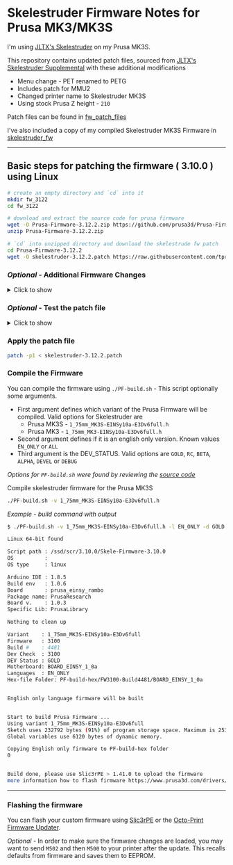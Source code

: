 # Skelestruder Firmware Notes for Prusa MK3/MK3S

I'm using [JLTX's Skelestruder](https://www.thingiverse.com/thing:2845416) on my Prusa MK3S.

This repository contains updated patch files, sourced from [JLTX's Skelestruder Supplemental](https://jltxplore.dozuki.com/Wiki/Skelestruder_Information#main) with these additional modifications

- Menu change - PET renamed to PETG
- Includes patch for MMU2
- Changed printer name to Skelestruder MK3S
- Using stock Prusa Z height - `210`

Patch files can be found in [fw_patch_files](https://github.com/tprelog/prusa_files/tree/master/fw_patch_files)

I've also included a copy of my compiled Skelestruder MK3S Firmware in [skelestruder_fw](https://github.com/tprelog/prusa_files/tree/master/skelestruder_fw)

---

## Basic steps for patching the firmware ( 3.10.0 ) using Linux

```bash
# create an empty directory and `cd` into it
mkdir fw_3122
cd fw_3122

# download and extract the source code for prusa firmware
wget -O Prusa-Firmware-3.12.2.zip https://github.com/prusa3d/Prusa-Firmware/archive/v3.12.2.zip
unzip Prusa-Firmware-3.12.2.zip

# `cd` into unzipped directory and download the skelestrude fw patch
cd Prusa-Firmware-3.12.2
wget -O skelestruder-3.12.2.patch https://raw.githubusercontent.com/tprelog/prusa_files/master/fw_patch_files/skelestruder-3.12.2.patch
```

### *Optional* - Additional Firmware Changes

<details><summary>Click to show</summary>

Edit the corresponding file for your printer

- MK3S - `Firmware/variants/1_75mm_MK3S-EINSy10a-E3Dv6full.h`
- MK3 - `Firmware/variants/1_75mm_MK3-EINSy10a-E3Dv6full.h`

Change the Printer Name

- Name dispays on the LCD screen
- Search for, then edit `#define CUSTOM_MENDEL_NAME`

```C
// Printer name
#define CUSTOM_MENDEL_NAME "SKELESTRUDER MK3S"
```

Change the Max Z Height

- JLTX's firmware patch uses `220`
- Search for, then edit `#define Z_MAX_POS`

```C
// Travel limits after homing
#define Z_MAX_POS 210
```

</details>

### *Optional* - Test the patch file

<details><summary>Click to show</summary>

```bash
patch -p1 --dry-run < skelestruder-3.12.2.patch
```

*Example - test command with output*

```bash
$ patch -p1 --dry-run < skelestruder-3.12.2.patch

checking file Firmware/Marlin_main.cpp
checking file Firmware/mmu.cpp
checking file Firmware/ultralcd.cpp
checking file Firmware/variants/1_75mm_MK3-EINSy10a-E3Dv6full.h
checking file Firmware/variants/1_75mm_MK3S-EINSy10a-E3Dv6full.h
```

</details>

### Apply the patch file

```bash
patch -p1 < skelestruder-3.12.2.patch
```

### Compile the Firmware

You can compile the firmware using `./PF-build.sh` - This script optionally some arguments.

- First argument defines which variant of the Prusa Firmware will be compiled. Valid options for Skelestruder are
  - Prusa MK3S - `1_75mm_MK3S-EINSy10a-E3Dv6full.h`
  - Prusa MK3 - `1_75mm_MK3-EINSy10a-E3Dv6full.h`
- Second argument defines if it is an english only version. Known values `EN_ONLY` or `ALL`
- Third argument is the DEV_STATUS. Valid options are `GOLD`, `RC`, `BETA`, `ALPHA`, `DEVEL` or `DEBUG`

*Options for `PF-build.sh` were found by reviewing the [source code](https://github.com/prusa3d/Prusa-Firmware/blob/400f673fe0b898d0e3ec8c43fd2011f9320cf20c/PF-build.sh#L456)*

Compile skelestruder firmware for the Prusa MK3S

```bash
./PF-build.sh -v 1_75mm_MK3S-EINSy10a-E3Dv6full.h
```

*Example - build command with output*

```bash
$ ./PF-build.sh -v 1_75mm_MK3S-EINSy10a-E3Dv6full.h -l EN_ONLY -d GOLD

Linux 64-bit found

Script path : /ssd/scr/3.10.0/Skele-Firmware-3.10.0
OS          :
OS type     : linux

Arduino IDE : 1.8.5
Build env   : 1.0.6
Board       : prusa_einsy_rambo
Package name: PrusaResearch
Board v.    : 1.0.3
Specific Lib: PrusaLibrary

Nothing to clean up

Variant    : 1_75mm_MK3S-EINSy10a-E3Dv6full
Firmware   : 3100
Build #    : 4481
Dev Check  : 3100
DEV Status : GOLD
Motherboard: BOARD_EINSY_1_0a
Languages  : EN_ONLY
Hex-file Folder: PF-build-hex/FW3100-Build4481/BOARD_EINSY_1_0a


English only language firmware will be built


Start to build Prusa Firmware ...
Using variant 1_75mm_MK3S-EINSy10a-E3Dv6full
Sketch uses 232792 bytes (91%) of program storage space. Maximum is 253952 bytes.
Global variables use 6120 bytes of dynamic memory.

Copying English only firmware to PF-build-hex folder
0


Build done, please use Slic3rPE > 1.41.0 to upload the firmware
more information how to flash firmware https://www.prusa3d.com/drivers/
```

---

### Flashing the firmware

You can flash your custom firmware using [Slic3rPE](https://help.prusa3d.com/en/article/firmware-updating-and-flashing_2227) or the [Octo-Print Firmware Updater](https://github.com/OctoPrint/OctoPrint-FirmwareUpdater/blob/master/README.md#octoprint-firmware-updater).

*Optional* - In order to make sure the firmware changes are loaded, you may want to send `M502` and then `M500` to your printer after the update. This recalls defaults from firmware and saves them to EEPROM.
